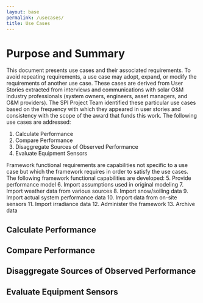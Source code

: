 ```yaml
---
layout: base
permalink: /usecases/
title: Use Cases
---
```

# Purpose and Summary

This document presents use cases and their associated requirements. To avoid repeating requirements,
 a use case may adopt, expand, or modify the requirements of another use case. These cases are derived
 from User Stories extracted from interviews and communications with solar O&M industry professionals
 (system owners, engineers, asset managers, and O&M providers). The SPI Project Team identified these
 particular use cases based on the frequency with which they appeared in user stories and consistency
 with the scope of the award that funds this work. The following use cases are addressed:

1. Calculate Performance
2. Compare Performance
3. Disaggregate Sources of Observed Performance
4. Evaluate Equipment Sensors

Framework functional requirements are capabilities not specific to a use case but which the framework
 requires in order to satisfy the use cases. The following framework functional capabilities are developed:
5. Provide performance model
6. Import assumptions used in original modeling
7. Import weather data from various sources
8. Import snow/soiling data
9. Import actual system performance data
10. Import  data from on-site sensors
11. Import irradiance data
12. Administer the framework
13. Archive data


## Calculate Performance

## Compare Performance

## Disaggregate Sources of Observed Performance

## Evaluate Equipment Sensors

